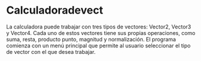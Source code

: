 # Calculadoradevect
La calculadora puede trabajar con tres tipos de vectores: Vector2, Vector3 y Vector4. Cada uno de estos vectores tiene sus propias operaciones, como suma, resta, producto punto, magnitud y normalización.  El programa comienza con un menú principal que permite al usuario seleccionar el tipo de vector con el que desea trabajar.
